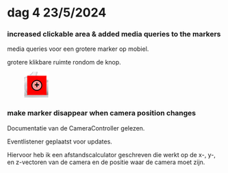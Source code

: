# dag 4 23/5/2024

###

### increased clickable area & added media queries to the markers

media queries voor een grotere marker op mobiel.&#x20;

grotere klikbare ruimte rondom de knop.

<figure><img src="../.gitbook/assets/image (43).png" alt=""><figcaption></figcaption></figure>

### make marker disappear when camera position changes&#x20;

Documentatie van de CameraController gelezen.&#x20;

Eventlistener geplaatst voor updates.&#x20;

Hiervoor heb ik een afstandscalculator geschreven die werkt op de x-, y-, en z-vectoren van de camera en de positie waar de camera moet zijn.

